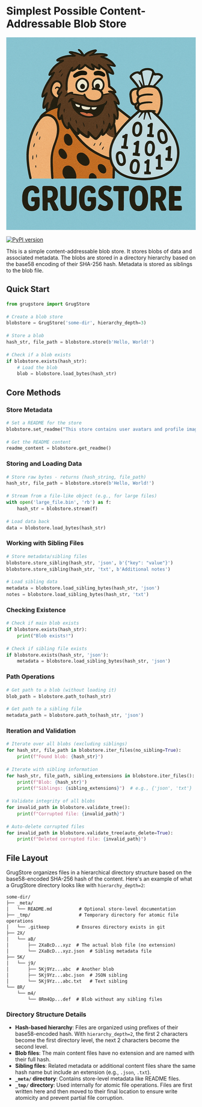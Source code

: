 # Simplest Possible Content-Addressable Blob Store

<p align="center">
  <img src="grugstore.png" alt="GrugStore Logo" width="512" height="512">
</p>

[![PyPI version](https://img.shields.io/pypi/v/grugstore.svg)](https://pypi.org/project/grugstore/)

This is a simple content-addressable blob store. It stores blobs of data and
associated metadata. The blobs are stored in a directory hierarchy based on the
base58 encoding of their SHA-256 hash. Metadata is stored as siblings to
the blob file. 

## Quick Start

```python
from grugstore import GrugStore

# Create a blob store
blobstore = GrugStore('some-dir', hierarchy_depth=3)

# Store a blob
hash_str, file_path = blobstore.store(b'Hello, World!')

# Check if a blob exists
if blobstore.exists(hash_str):
    # Load the blob
    blob = blobstore.load_bytes(hash_str)
```

## Core Methods

### Store Metadata

```python
# Set a README for the store
blobstore.set_readme("This store contains user avatars and profile images")

# Get the README content
readme_content = blobstore.get_readme()
```

### Storing and Loading Data

```python
# Store raw bytes - returns (hash_string, file_path)
hash_str, file_path = blobstore.store(b'Hello, World!')

# Stream from a file-like object (e.g., for large files)
with open('large_file.bin', 'rb') as f:
    hash_str = blobstore.stream(f)

# Load data back
data = blobstore.load_bytes(hash_str)
```

### Working with Sibling Files

```python
# Store metadata/sibling files
blobstore.store_sibling(hash_str, 'json', b'{"key": "value"}')
blobstore.store_sibling(hash_str, 'txt', b'Additional notes')

# Load sibling data
metadata = blobstore.load_sibling_bytes(hash_str, 'json')
notes = blobstore.load_sibling_bytes(hash_str, 'txt')
```

### Checking Existence

```python
# Check if main blob exists
if blobstore.exists(hash_str):
    print("Blob exists!")

# Check if sibling file exists
if blobstore.exists(hash_str, 'json'):
    metadata = blobstore.load_sibling_bytes(hash_str, 'json')
```

### Path Operations

```python
# Get path to a blob (without loading it)
blob_path = blobstore.path_to(hash_str)

# Get path to a sibling file
metadata_path = blobstore.path_to(hash_str, 'json')
```

### Iteration and Validation

```python
# Iterate over all blobs (excluding siblings)
for hash_str, file_path in blobstore.iter_files(no_sibling=True):
    print(f"Found blob: {hash_str}")

# Iterate with sibling information
for hash_str, file_path, sibling_extensions in blobstore.iter_files():
    print(f"Blob: {hash_str}")
    print(f"Siblings: {sibling_extensions}")  # e.g., {'json', 'txt'}

# Validate integrity of all blobs
for invalid_path in blobstore.validate_tree():
    print(f"Corrupted file: {invalid_path}")

# Auto-delete corrupted files
for invalid_path in blobstore.validate_tree(auto_delete=True):
    print(f"Deleted corrupted file: {invalid_path}")
```

## File Layout

GrugStore organizes files in a hierarchical directory structure based on the base58-encoded SHA-256 hash of the content. Here's an example of what a GrugStore directory looks like with `hierarchy_depth=2`:

```
some-dir/
├── _meta/
│   └── README.md          # Optional store-level documentation
├── _tmp/                  # Temporary directory for atomic file operations
│   └── .gitkeep          # Ensures directory exists in git
├── 2X/
│   └── aB/
│       ├── 2XaBcD...xyz  # The actual blob file (no extension)
│       └── 2XaBcD...xyz.json  # Sibling metadata file
├── 5K/
│   └── j9/
│       ├── 5Kj9Yz...abc  # Another blob
│       ├── 5Kj9Yz...abc.json  # JSON sibling
│       └── 5Kj9Yz...abc.txt   # Text sibling
└── 8R/
    └── m4/
        └── 8Rm4Qp...def  # Blob without any sibling files
```

### Directory Structure Details

- **Hash-based hierarchy**: Files are organized using prefixes of their base58-encoded hash. With `hierarchy_depth=2`, the first 2 characters become the first directory level, the next 2 characters become the second level.
- **Blob files**: The main content files have no extension and are named with their full hash.
- **Sibling files**: Related metadata or additional content files share the same hash name but include an extension (e.g., `.json`, `.txt`).
- **`_meta/` directory**: Contains store-level metadata like README files.
- **`_tmp/` directory**: Used internally for atomic file operations. Files are first written here and then moved to their final location to ensure write atomicity and prevent partial file corruption.
